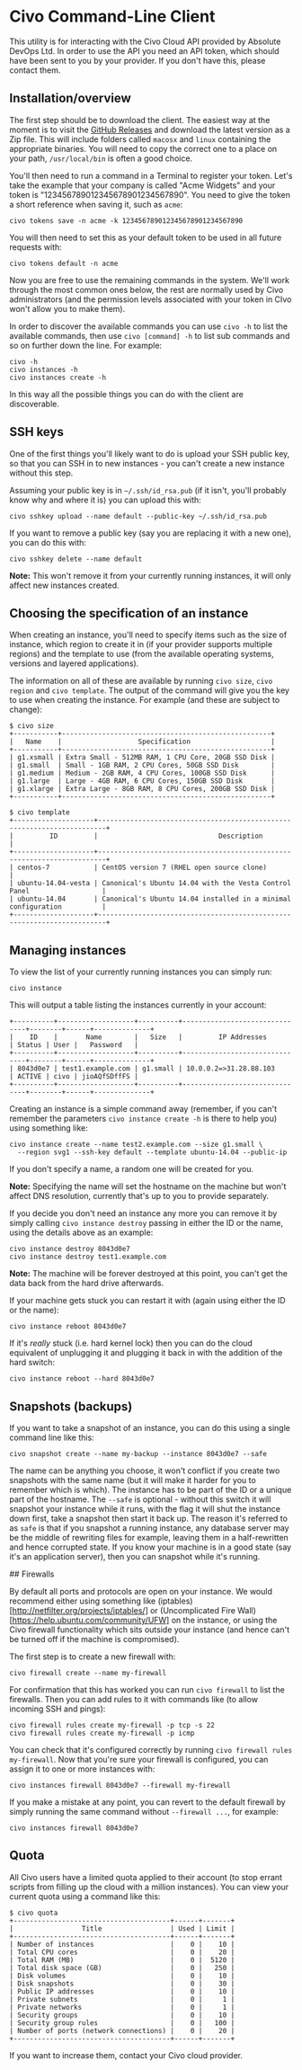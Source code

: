 # Civo Command-Line Client

This utility is for interacting with the Civo Cloud API provided by Absolute DevOps Ltd. In order to use the API you need an API token, which should have been sent to you by your provider. If you don't have this, please contact them.

## Installation/overview

The first step should be to download the client.  The easiest way at the moment is to visit the [GitHub Releases](https://github.com/absolutedevops/civo/releases) and download the latest version as a Zip file.  This will include folders called `macosx` and `linux` containing the appropriate binaries.  You will need to copy the correct one to a place on your path, `/usr/local/bin` is often a good choice.

You'll then need to run a command in a Terminal to register your token. Let's take the example that your company is called "Acme Widgets" and your token is "123456789012345678901234567890". You need to give the token a short reference when saving it, such as `acme`:

```
civo tokens save -n acme -k 123456789012345678901234567890
```

You will then need to set this as your default token to be used in all future requests with:

```
civo tokens default -n acme
```

Now you are free to use the remaining commands in the system. We'll work through the most common ones below, the rest are normally used by Civo administrators (and the permission levels associated with your token in CIvo won't allow you to make them).

In order to discover the available commands you can use `civo -h` to list the available commands, then use `civo [command] -h` to list sub commands and so on further down the line.  For example:

```
civo -h
civo instances -h
civo instances create -h
```

In this way all the possible things you can do with the client are discoverable.


## SSH keys

One of the first things you'll likely want to do is upload your SSH public key, so that you can SSH in to new instances - you can't create a new instance without this step.

Assuming your public key is in `~/.ssh/id_rsa.pub` (if it isn't, you'll probably know why and where it is) you can upload this with:

```
civo sshkey upload --name default --public-key ~/.ssh/id_rsa.pub
```

If you want to remove a public key (say you are replacing it with a new one), you can do this with:

```
civo sshkey delete --name default
```

**Note:** This won't remove it from your currently running instances, it will only affect new instances created.


## Choosing the specification of an instance
When creating an instance, you'll need to specify items such as the size of instance, which region to create it in (if your provider supports multiple regions) and the template to use (from the available operating systems, versions and layered applications).

The information on all of these are available by running `civo size`, `civo region` and `civo template`.  The output of the command will give you the key to use when creating the instance.  For example (and these are subject to change):

```
$ civo size
+-----------+----------------------------------------------------+
|   Name    |                   Specification                    |
+-----------+----------------------------------------------------+
| g1.xsmall | Extra Small - 512MB RAM, 1 CPU Core, 20GB SSD Disk |
| g1.small  | Small - 1GB RAM, 2 CPU Cores, 50GB SSD Disk        |
| g1.medium | Medium - 2GB RAM, 4 CPU Cores, 100GB SSD Disk      |
| g1.large  | Large - 4GB RAM, 6 CPU Cores, 150GB SSD Disk       |
| g1.xlarge | Extra Large - 8GB RAM, 8 CPU Cores, 200GB SSD Disk |
+-----------+----------------------------------------------------+

$ civo template
+--------------------+------------------------------------------------------------------------+
|         ID         |                              Description                               |
+--------------------+------------------------------------------------------------------------+
| centos-7           | CentOS version 7 (RHEL open source clone)                              |
| ubuntu-14.04-vesta | Canonical's Ubuntu 14.04 with the Vesta Control Panel                  |
| ubuntu-14.04       | Canonical's Ubuntu 14.04 installed in a minimal configuration          |
+--------------------+------------------------------------------------------------------------+
```


## Managing instances

To view the list of your currently running instances you can simply run:

```
civo instance
```

This will output a table listing the instances currently in your account:

```
+----------+-------------------+----------+-------------------------------+--------+------+--------------+
|    ID    |       Name        |   Size   |         IP Addresses          | Status | User |   Password   |
+----------+-------------------+----------+-------------------------------+--------+------+--------------+
| 8043d0e7 | test1.example.com | g1.small | 10.0.0.2=>31.28.88.103        | ACTIVE | civo | jioAQfSDffFS |
+----------+-------------------+----------+-------------------------------+--------+------+--------------+
```

Creating an instance is a simple command away (remember, if you can't remember the parameters `civo instance create -h` is there to help you) using something like:

```
civo instance create --name test2.example.com --size g1.small \
  --region svg1 --ssh-key default --template ubuntu-14.04 --public-ip
```

If you don't specify a name, a random one will be created for you.

**Note:** Specifying the name will set the hostname on the machine but won't affect DNS resolution, currently that's up to you to provide separately.

If you decide you don't need an instance any more you can remove it by simply calling `civo instance destroy` passing in either the ID or the name, using the details above as an example:

```
civo instance destroy 8043d0e7
civo instance destroy test1.example.com
```

**Note:** The machine will be forever destroyed at this point, you can't get the data back from the hard drive afterwards.

If your machine gets stuck you can restart it with (again using either the ID or the name):

```
civo instance reboot 8043d0e7
```

If it's *really* stuck (i.e. hard kernel lock) then you can do the cloud equivalent of unplugging it and plugging it back in with the addition of the hard switch:

```
civo instance reboot --hard 8043d0e7
```

## Snapshots (backups)

If you want to take a snapshot of an instance, you can do this using a single command line like this:

```
civo snapshot create --name my-backup --instance 8043d0e7 --safe
```

The name can be anything you choose, it won't conflict if you create two snapshots with the same name (but it will make it harder for you to remember which is which).  The instance has to be part of the ID or a unique part of the hostname.  The `--safe` is optional - without this switch it will snapshot your instance while it runs, with the flag it will shut the instance down first, take a snapshot then start it back up.  The reason it's referred to as `safe` is that if you snapshot a running instance, any database server may be the middle of rewriting files for example, leaving them in a half-rewritten and hence corrupted state. If you know your machine is in a good state (say it's an application server), then you can snapshot while it's running.

## Firewalls

By default all ports and protocols are open on your instance.  We would recommend either using something like (iptables)[http://netfilter.org/projects/iptables/] or (Uncomplicated Fire Wall)[https://help.ubuntu.com/community/UFW] on the instance, or using the Civo firewall functionality which sits outside your instance (and hence can't be turned off if the machine is compromised).

The first step is to create a new firewall with:

```
civo firewall create --name my-firewall
```

For confirmation that this has worked you can run `civo firewall` to list the firewalls. Then you can add rules to it with commands like (to allow incoming SSH and pings):

```
civo firewall rules create my-firewall -p tcp -s 22
civo firewall rules create my-firewall -p icmp
```

You can check that it's configured correctly by running `civo firewall rules my-firewall`. Now that you're sure your firewall is configured, you can assign it to one or more instances with:

```
civo instances firewall 8043d0e7 --firewall my-firewall
```

If you make a mistake at any point, you can revert to the default firewall by simply running the same command without `--firewall ...`, for example:

```
civo instances firewall 8043d0e7
```

## Quota

All Civo users have a limited quota applied to their account (to stop errant scripts from filling up the cloud with a million instances).  You can view your current quota using a command like this:

```
$ civo quota
+---------------------------------------+------+-------+
|                 Title                 | Used | Limit |
+---------------------------------------+------+-------+
| Number of instances                   |    0 |    10 |
| Total CPU cores                       |    0 |    20 |
| Total RAM (MB)                        |    0 |  5120 |
| Total disk space (GB)                 |    0 |   250 |
| Disk volumes                          |    0 |    10 |
| Disk snapshots                        |    0 |    30 |
| Public IP addresses                   |    0 |    10 |
| Private subnets                       |    0 |     1 |
| Private networks                      |    0 |     1 |
| Security groups                       |    0 |    10 |
| Security group rules                  |    0 |   100 |
| Number of ports (network connections) |    0 |    20 |
+---------------------------------------+------+-------+
```

If you want to increase them, contact your Civo cloud provider.
